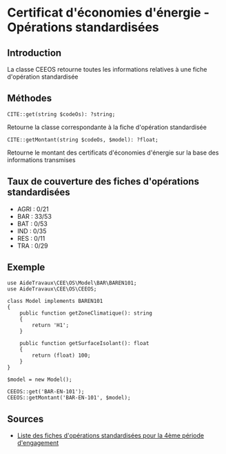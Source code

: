 # Certificat d'économies d'énergie - Opérations standardisées

## Introduction

La classe CEEOS retourne toutes les informations relatives à une fiche d'opération standardisée

## Méthodes

```
CITE::get(string $codeOs): ?string;
```
Retourne la classe correspondante à la fiche d'opération standardisée

```
CITE::getMontant(string $codeOs, $model): ?float;
```
Retourne le montant des certificats d'économies d'énergie sur la base des informations transmises

## Taux de couverture des fiches d'opérations standardisées

- AGRI : 0/21
- BAR : 33/53
- BAT : 0/53
- IND : 0/35
- RES : 0/11
- TRA : 0/29

## Exemple

```
use AideTravaux\CEE\OS\Model\BAR\BAREN101;
use AideTravaux\CEE\OS\CEEOS;

class Model implements BAREN101
{
    public function getZoneClimatique(): string
    {
        return 'H1';
    }

    public function getSurfaceIsolant(): float
    {
        return (float) 100;
    }
}

$model = new Model();

CEEOS::get('BAR-EN-101');
CEEOS::getMontant('BAR-EN-101', $model);

```

## Sources

- [Liste des fiches d'opérations standardisées pour la 4ème période d'engagement](http://atee.fr/c2e/operations-standardisees-4eme-periode)
